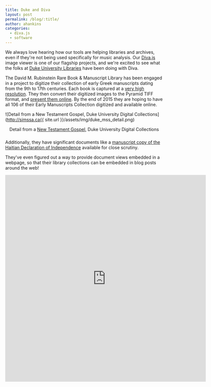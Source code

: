 ```yaml
---
title: Duke and Diva
layout: post
permalink: /blog/:title/
author: ahankins
categories:
  - diva.js
  - software
---
```


We always love hearing how our tools are helping libraries and archives, even if they're not being used specifically for music analysis. Our [Diva.js](http://ddmal.github.io/diva.js) image viewer is one of our flagship projects, and we're excited to see what the folks at [Duke University Libraries](http://library.duke.edu) have been doing with Diva.

The David M. Rubinstein Rare Book & Manuscript Library has been engaged in a project to digitize their collection of early Greek manuscripts dating from the 9th to 17th centuries. Each book is captured at a [very high resolution](http://blogs.library.duke.edu/bitstreams/2015/02/05/indiana-jones-greek-manuscripts/). They then convert their digitized images to the Pyramid TIFF format, and [present them online](http://library.duke.edu/digitalcollections/earlymss/?page=1). By the end of 2015 they are hoping to have all 106 of their Early Manuscripts Collection digitized and available online.

![Detail from a New Testament Gospel, Duke University Digital Collections](http://simssa.ca{{ site.url }}/assets/img/duke_mss_detail.png)
<div style="text-align:center;width:100%;padding-bottom:10px">Detail from a <a href="http://library.duke.edu/digitalcollections/earlymss_emsgk01006/">New Testament Gospel</a>, Duke University Digital Collections</div>

Additionally, they have significant documents like a [manuscript copy of the Haitian Declaration of Independence](http://library.duke.edu/digitalcollections/rubenstein_hdims01001/) available for close scrutiny.

They've even figured out a way to provide document views embedded in a webpage, so that their library collections can be embedded in blog posts around the web!

<iframe src="http://library.duke.edu/digitalcollections/embed/earlymss_emsgk01018/" width="640" height="659" frameborder="0" webkitallowfullscreen="true" mozallowfullscreen="true" allowfullscreen></iframe>
